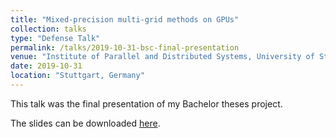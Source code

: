 ```yaml
---
title: "Mixed-precision multi-grid methods on GPUs"
collection: talks
type: "Defense Talk"
permalink: /talks/2019-10-31-bsc-final-presentation
venue: "Institute of Parallel and Distributed Systems, University of Stuttgart"
date: 2019-10-31
location: "Stuttgart, Germany"
---
```


This talk was the final presentation of my Bachelor theses project. 

The slides can be downloaded [here](https://daniel-fink-de.github.io/files/2019-10-31-bsc-final-presentation.pdf).
